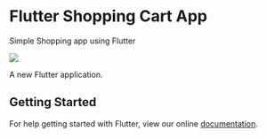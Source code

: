 # Flutter Shopping Cart App

Simple Shopping app using Flutter

![](/flutter.gif)

A new Flutter application.

## Getting Started

For help getting started with Flutter, view our online
[documentation](https://flutter.io/).
